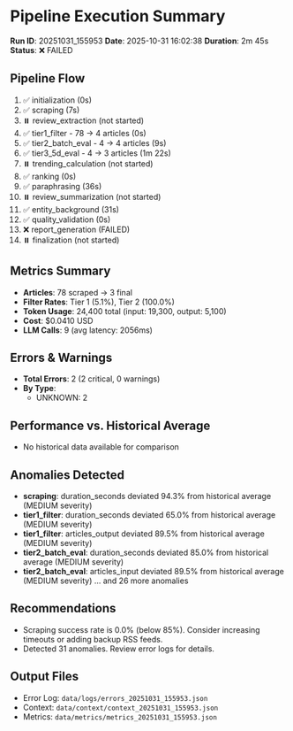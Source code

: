 # Pipeline Execution Summary
**Run ID**: 20251031_155953
**Date**: 2025-10-31 16:02:38
**Duration**: 2m 45s
**Status**: ❌ FAILED

## Pipeline Flow
1. ✅ initialization (0s)
2. ✅ scraping (7s)
3. ⏸️  review_extraction (not started)
4. ✅ tier1_filter - 78 → 4 articles (0s)
5. ✅ tier2_batch_eval - 4 → 4 articles (9s)
6. ✅ tier3_5d_eval - 4 → 3 articles (1m 22s)
7. ⏸️  trending_calculation (not started)
8. ✅ ranking (0s)
9. ✅ paraphrasing (36s)
10. ⏸️  review_summarization (not started)
11. ✅ entity_background (31s)
12. ✅ quality_validation (0s)
13. ❌ report_generation (FAILED)
14. ⏸️  finalization (not started)

## Metrics Summary
- **Articles**: 78 scraped → 3 final
- **Filter Rates**: Tier 1 (5.1%), Tier 2 (100.0%)
- **Token Usage**: 24,400 total (input: 19,300, output: 5,100)
- **Cost**: $0.0410 USD
- **LLM Calls**: 9 (avg latency: 2056ms)

## Errors & Warnings
- **Total Errors**: 2 (2 critical, 0 warnings)
- **By Type**:
  - UNKNOWN: 2

## Performance vs. Historical Average
- No historical data available for comparison

## Anomalies Detected
- **scraping**: duration_seconds deviated 94.3% from historical average (MEDIUM severity)
- **tier1_filter**: duration_seconds deviated 65.0% from historical average (MEDIUM severity)
- **tier1_filter**: articles_output deviated 89.5% from historical average (MEDIUM severity)
- **tier2_batch_eval**: duration_seconds deviated 85.0% from historical average (MEDIUM severity)
- **tier2_batch_eval**: articles_input deviated 89.5% from historical average (MEDIUM severity)
... and 26 more anomalies

## Recommendations
- Scraping success rate is 0.0% (below 85%). Consider increasing timeouts or adding backup RSS feeds.
- Detected 31 anomalies. Review error logs for details.

## Output Files
- Error Log: `data/logs/errors_20251031_155953.json`
- Context: `data/context/context_20251031_155953.json`
- Metrics: `data/metrics/metrics_20251031_155953.json`
